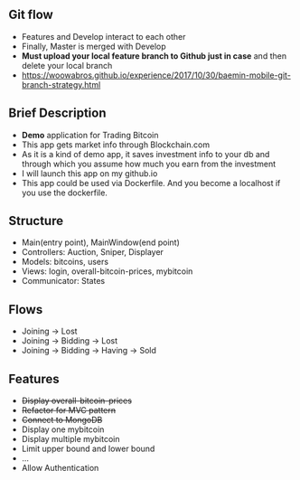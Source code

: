 ## Git flow
- Features and Develop interact to each other
- Finally, Master is merged with Develop 
- **Must upload your local feature branch to Github just in case** and then delete your local branch
- https://woowabros.github.io/experience/2017/10/30/baemin-mobile-git-branch-strategy.html

## Brief Description 
- **Demo** application for Trading Bitcoin
- This app gets market info through Blockchain.com
- As it is a kind of demo app, it saves investment info to your db and through which you assume how much you earn from the investment
- I will launch this app on my github.io 
- This app could be used via Dockerfile. And you become a localhost if you use the dockerfile. 

## Structure
- Main(entry point), MainWindow(end point)
- Controllers: Auction, Sniper, Displayer
- Models: bitcoins, users
- Views: login, overall-bitcoin-prices, mybitcoin
- Communicator: States

## Flows
- Joining -> Lost
- Joining -> Bidding -> Lost
- Joining -> Bidding -> Having -> Sold

## Features
- ~~Display overall-bitcoin-prices~~
- ~~Refactor for MVC pattern~~ 
- ~~Connect to MongoDB~~
- Display one mybitcoin
- Display multiple mybitcoin
- Limit upper bound and lower bound
- ...
- Allow Authentication  
